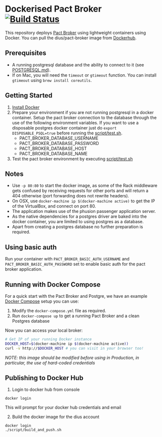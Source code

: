 Dockerised Pact Broker [![Build Status](https://travis-ci.org/DiUS/pact_broker-docker.svg)](https://travis-ci.org/DiUS/pact_broker-docker)
==================

This repository deploys [Pact Broker](https://github.com/pact-foundation/pact_broker) using lightweight containers using Docker. You can pull the dius/pact-broker image from [Dockerhub](https://hub.docker.com/r/dius/pact-broker/).

## Prerequisites

* A running postgresql database and the ability to connect to it (see [POSTGRESQL.md](POSTGRESQL.md)).
* If on Mac, you will need the `timeout` or `gtimeout` function. You can install `gtimeout` using `brew install coreutils`.

## Getting Started

1. [Install Docker](https://docs.docker.com/engine/installation/)
2. Prepare your environment if you are not running postgresql in a docker container. Setup the pact broker connection to the database through the use of the following environment variables. If you want to use a disposable postgres docker container just do `export DISPOSABLE_PSQL=true` before running the [script/test.sh](script/test.sh).
    * PACT_BROKER_DATABASE_USERNAME
    * PACT_BROKER_DATABASE_PASSWORD
    * PACT_BROKER_DATABASE_HOST
    * PACT_BROKER_DATABASE_NAME
3. Test the pact broker environment by executing [script/test.sh](script/test.sh)

## Notes

* Use `-p 80:80` to start the docker image, as some of the Rack middleware gets confused by receiving requests for other ports and will return a 404 otherwise (port forwarding does not rewrite headers).
* On OSX, use `docker-machine ip $(docker-machine active)` to get the IP of the VirtualBox, and connect on port 80.
* The application makes use of the phusion passenger application server.
* As the native dependencies for a postgres driver are baked into the docker container, you are limited to using postgres as a database.
* Apart from creating a postgres database no further preparation is required.

## Using basic auth
Run your container with `PACT_BROKER_BASIC_AUTH_USERNAME` and `PACT_BROKER_BASIC_AUTH_PASSWORD` set to enable basic auth for the pact broker application.

## Running with Docker Compose

For a quick start with the Pact Broker and Postgre, we have an example
[Docker Compose](docker-compose.yml) setup you can use:

1. Modify the `docker-compose.yml` file as required.
2. Run `docker-compose up` to get a running Pact Broker and a clean Postgres database

Now you can access your local broker:

```sh
# Get IP of your running Docker instance
DOCKER_HOST=$(docker-machine ip $(docker-machine active))
curl -v http://$DOCKER_HOST # you can visit in your browser too!
```

_NOTE: this image should be modified before using in Production, in particular, the use of hard-coded credentials_

## Publishing to Docker Hub

1. Login to docker hub from console

```
docker login
```

This will prompt for your docker hub credentials and email

2. Build the docker image for the dius account

```
docker login
./script/build_and_push.sh
```
